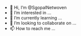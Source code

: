 - 👋 Hi, I’m @SgopalNetwoven
- 👀 I’m interested in ...
- 🌱 I’m currently learning ...
- 💞️ I’m looking to collaborate on ...
- 📫 How to reach me ...

<!---
SgopalNetwoven/SgopalNetwoven is a ✨ special ✨ repository because its `README.md` (this file) appears on your GitHub profile.
You can click the Preview link to take a look at your changes.
--->
